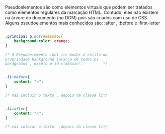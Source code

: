 

<p> Pseudoelementos são como elementos virtuais que podem ser tratados como elementos regulares da marcação HTML. Contudo, eles não existem na árvore do documento (no DOM) pois são criados com uso de CSS. Alguns pseudoelementos mais conhecidos são: :after , :before e :first-letter </p>

```css

.principal p:not(#missao){
    background-color: orange;
}

/* O Pseudoelemento :not ira mudar o estilo da
propriedade background laranja de todos os
parágrafos , exceto o id ="missao".         */

```

```css

.li:before{
    content: "⭐";
}

/* Vai incluir o texto , depois da classe li*/

```

```css

.li:after{
    content: "⭐";
}

/* vai colocar o texto  ,depois da classe li*/

```

